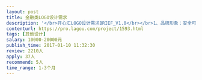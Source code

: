 ```yaml
---                
layout: post       
title: 金融类LOGO设计需求           
description: '</br>开心汇LOGO设计需求BRIEF_V1.0</br></br>1、品牌形象：安全可靠、方便快捷。你手边的汇款管家。</br>2、产品：一款基于微信服务号/小程序的跨境汇款产品。帮助C端用户通过微信服务号/小程序账号，实现自日本、美国、香港、韩国、加拿大等其他境外向境内收款人进行汇款的操作，并满足汇款人实时跟踪汇款状态的需求。</br>3、使用场景：汇款人自境外向境内汇款，通常为赡家款。</br>4、目标用户：海外务工人员，主要人群为总低端务工人员（蓝领阶层），约占84%，少部分为在日企业外派职员、教授等中高端白领人员，约占14%。</br>5、设计需求：</br>一组开心汇形象LOGO：文字LOGO+图形LOGO及相关变形体，包含ICON，各种场景下的变形体。单独文字LOGO 使用、单独图形LOGO使用、文字LOGO+图形LOGO使用。</br>横版、竖版。不同背景颜色下的LOGO。</br>'     
contenturl: https://pro.lagou.com/project/1593.html      
tags: [其他设计]            
salary: 10000-20000元          
publish_time: 2017-01-10 11:32:30         
review: 2210人                   
apply: 37人                   
recommend: 5人                   
time_range: 1-3个月              
---                 
```

